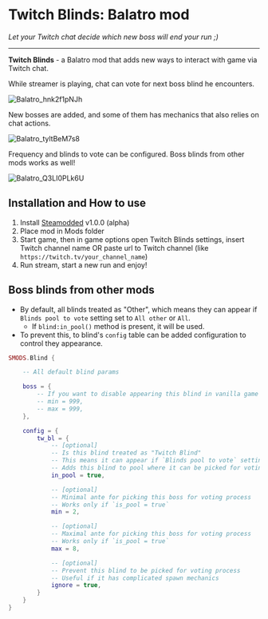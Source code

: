 # Twitch Blinds: Balatro mod
*Let your Twitch chat decide which new boss will end your run ;)*

---

**Twitch Blinds** - a Balatro mod that adds new ways to interact with game via Twitch chat.

While streamer is playing, chat can vote for next boss blind he encounters.

![Balatro_hnk2f1pNJh](https://github.com/user-attachments/assets/17ecb907-f723-4cfb-9337-81bbc4fbc462)

New bosses are added, and some of them has mechanics that also relies on chat actions.

![Balatro_tyltBeM7s8](https://github.com/user-attachments/assets/5765d2cd-bc99-4e05-9b72-819b4a75cd9f)

Frequency and blinds to vote can be configured. Boss blinds from other mods works as well!

![Balatro_Q3LI0PLk6U](https://github.com/user-attachments/assets/aa4a4b0b-7f88-406b-a886-ea8e637380d4)

## Installation and How to use
1. Install [Steamodded](https://github.com/Steamopollys/Steamodded) v1.0.0 (alpha)
2. Place mod in Mods folder
3. Start game, then in game options open Twitch Blinds settings, insert Twitch channel name OR paste url to Twitch channel (like `https://twitch.tv/your_channel_name`)
4. Run stream, start a new run and enjoy!

## Boss blinds from other mods
- By default, all blinds treated as "Other", which means they can appear if `Blinds pool to vote` setting set to `All other` or `All`.
    - If `blind:in_pool()` method is present, it will be used.
- To prevent this, to blind's `config` table can be added configuration to control they appearance.

```lua
SMODS.Blind {

    -- All default blind params

    boss = {
        -- If you want to disable appearing this blind in vanilla game
        -- min = 999,
        -- max = 999,
    },

    config = {
        tw_bl = {
            -- [optional]
            -- Is this blind treated as "Twitch Blind"
            -- This means it can appear if `Blinds pool to vote` setting set to `Twitch Blinds` or `All`
            -- Adds this blind to pool where it can be picked for voting process separately from vanilla game
            in_pool = true, 

            -- [optional]
            -- Minimal ante for picking this boss for voting process
            -- Works only if `is_pool = true`
            min = 2,

            -- [optional]
            -- Maximal ante for picking this boss for voting process
            -- Works only if `is_pool = true`
            max = 8,

            -- [optional]
            -- Prevent this blind to be picked for voting process
            -- Useful if it has complicated spawn mechanics
            ignore = true,
        }
    }
}
```
